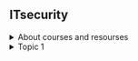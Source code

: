 ## ITsecurity

<details> 
  <summary>About courses and resourses</summary>

  **Security triad (also called the AIC or CIA)** The security triad mandates protection against the loss of confidentiality, the loss of integrity, and the loss of availability of IT systems and data. Other principles include defense-in-depth and the principle of least privilege

  Step you take to reduce weaknesses reduces your risks:

  * Enforce the principle of least privilege.
  * Implement strong authentication mechanisms.
  * Train employees on risks of social engineering.
  * Regularly remind employees about their security responsibilities.
  * Implement multiple layers of security (defense-in-depth).
  * Remove or disable unneeded services and protocols.
  * Implement host-based and network-based firewalls.
  * Keep all systems up to date with patches.
  * Install and update antivirus software.
  * Add redundancies for critical systems.
  * Secure access to data with permissions.
  * Back up data and store a backup copy off-site.
  * Track access to data and systems with audit trails.
  * Encrypt critical data at rest and when transmitted on the wire.
  * Protect systems, data, and facilities with strong physical security.
  >Note 
  >Although this book isn't a comprehensive source for mitigating all risks, it does include basic information you can use as a foundation.

  Books:
  >Microsoft Windows Security: Essentials - Darril Gibson
  >Computer Network Security - Ali Sadiqui 
  >Information Technology Security Fundamentals - Glen Sagers, Bryan Hosack 
  >Foundations of Information Security: A Straightforward Introduction - Jason Andress 

  PracticeLabs - Configure Real Devices in a Virtual Environment  

  - [] Practice Labs: Security Fundamentals URL
  - [] Cyber Security Fundamentals URL
  - [] Practice Labs: Security Concepts and Management on Windows 10 URL
  - [] Linux Fundamentals URL
  - [] Network Security Tools - NMAP URL
  - [] Extra Resources
  - [] How To Create and Use Virtual Machines URL
  - [] Splunk Fundamentals - 1 hour 22 mins
  
  ![Risk](/imgformyconspect/fig1-1.jpg)


</details>

<details> 
  <summary>Topic 1</summary>
Security Fundamentals: Core Security

  * recognize the characteristics of confidentiality
  * recognize the characteristics of integrity
  * recognize the characteristics of availability
  * distinguish risk management strategies
  * recognize the characteristics of the least privilege principle
  * identify techniques for avoiding social engineering
  * distinguish between the different components of attack surfaces
  * describe the use of the new threat modeling tool
  * identify characteristics of site security
  * distinguish between the equipment used for securing computers
  * identify the security challenges of removable devices and drives
  * distinguish between the different technologies for securing mobile devices
  * identify characteristics of keyloggers

The CIA triad:
* Confidentiality
* Integrity
* Availability

Confidentiality as relates to data/information security:
* Mitigating unauthorized accsess to sensitive network assets

Accompished though vrious levels of: 
* Encryption
* Authentication
* Access controls
Confidentiality classifications
Common confidentially classifications - as exsemple:
* Public
* Internal
* Condfidential

Governmental agencies:
* Unclassified
* Restricted
* Secret
* Nop secret

The Core Concept of Integrity
* To protect data/information against unauthorized of accidental change
Encomprasses data/information
* Consistency
* Accuracy
* Validity

Data/information integrity accopmpished throught:
* Security programs which manage and detected change
* Permissions control access to assets
* Auditing and accounting processes to record change

Availability as relates to datd/information security
* the generally unfettered accessibility of recourses to users, systens and/or applications as required

Treats to Data/Information availability
* Two commons threats to data/infomation availability:
* * Natural disasters
* * Equipment failure
* * Unplanned outages
* Deliberate
* * DoS attacks
* * Network worms

The Impact of Threats and Risks
Risk managment:
* Identyfying. assessing and ptioritizing threats and risks wit focus on negative risks
Risk:
* The likelyhood of an event occuring
Threat:
* A specific risk that could result in an unwatched breach by exploiting system vulnerabilities

The purpose of a risk managment plan:
- Remove risk where possible
- Mitigate consequences of those risks which can't be prevented
The steps of a risk management plan:
- Perform a risk assessment
- - Identify risks may harm your environment
- Evaluete risks against two factors:
- - the likelihood the risks will occur
- - What impact the risks will have on your environment
- Prioritize identified risks:
- - Utilize a risk matrix to assist in risk ranking
- - Outline risk ranking/risk score
![Diagrams](/imgformyconspect/fig1-2.png)
- Respond to risks using typical methods:
- - Avoidance
- - Mitigation
- - Accertance
- - Transfer
![Diagrams](imgformyconspect/fif1-3.png)
- Risk avoidance:
- - Risk is removed by choocing to not participate in an event or activity
- Risk Mitigation:
- - Risk is minimized throught interventions which lower likelihood and/or impact of the risk
- Risk Accetace:
- - Knowing the risk and accepting the likelihood and/or impact of the risk
- Risk Transfer:
- - Shifting risk responsibility to a third perty
- Important to be of any residual risk:
- - What remains subsequent to implementing measures to lessen likelihood or impact of a negative incidient
  
Residual Risl
- Important be aware of any residual risk:
-  - What remains subsequent to implementing to lessen likelihood or impact of a negative incident

Principle Of Least Privilege
  A securirty measure than can apply to user, sysytem, program or process that defines the least amount of "rigts", or access, required to effectively accomplish its function.
  ![Diagrams](/imgformyconspect/fig1-5.png) 
  - Has been around for a long time
  - Organizations have driven organizations to focus on its implementation and ensure principle is folowed
  - - Sarbanes-Oxley
  - - HIPAA
  - - HITECH
  ![Diagrams](imgformyconspect/fig1-4.png) 
  - Difficultes lie within the diversity corporate work enviropments:
  - - Hundred thousands of users
  - - Dispersed over numerous geographical locations
  - - Require access to multiple application, file server and printers
  - - Access requirements may very by location. user type and department security levels
  - - Application and systam permitions also hve to bee taken into account
  - - Regulatory requirment auditing to ensuresuccesful implementation akros the enterprise
  - Use grouprs:
  - - Ensure user and applications are effectively placed into groups streamline permissions assignment
  - Use accounts as intended
  - - Ensure administrators only use admin accounts for admin tasks
  - Standardize accounts
  - - Define a number of account types based on user roles and assign as appropriate
  - Third-party applications:
  - - There are third-party apps available to help streamline and assist in permissions managment
  - Processes and procedures:
  - - Establish a framework for acount managment which defines creation, attributes, assignment and maintenance of all accounts


</details>